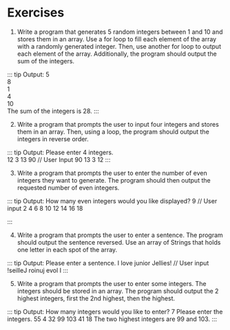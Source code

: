 # Exercises

1. Write a program that generates 5 random integers between 1 and 10 and stores them in an array. Use a for loop to fill each element of the array with a randomly generated integer. Then, use another for loop to output each element of the array. Additionally, the program should output the sum of the integers.  

::: tip Output:
5  
8  
1  
4  
10  
The sum of the integers is 28.
:::

2. Write a program that prompts the user to input four integers and stores them in an array. Then, using a loop, the program should output the integers in reverse order.  

::: tip Output:
Please enter 4 integers.  
12 3 13 90 // User Input
90	13 3 12
:::

3. Write a program that prompts the user to enter the number of even integers they want to generate. The program should then output the requested number of even integers.  

::: tip Output:
How many even integers would you like displayed?
9 // User input
2 4 6 8 10 12 14 16 18

:::

4. Write a program that prompts the user to enter a sentence.  The program should output the sentence reversed.  Use an array of Strings that holds one letter in each spot of the array.  

::: tip Output:
Please enter a sentence.
I love junior Jellies! // User input
!seilleJ roinuj evol I
:::

5. Write a program that prompts the user to enter some integers.  The integers should be stored in an array.  The program should output the 2 highest integers, first the 2nd highest, then the highest.  

::: tip Output:
How many integers would you like to enter?
7
Please enter the integers.
55 4 32 99 103 41 18
The two highest integers are 99 and 103.
:::